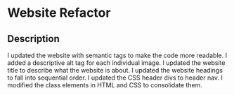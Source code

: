 # Website Refactor

## Description
I updated the website with semantic tags to make the code more readable.
I added a descriptive alt tag for each individual image.
I updated the website title to describe what the website is about.
I updated the website headings to fall into sequential order.
I updated the CSS header divs to header nav.
I modified the class elements in HTML and CSS to consolidate them.
